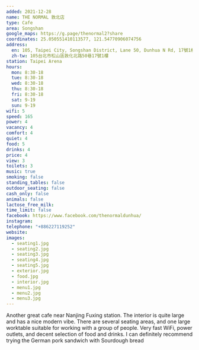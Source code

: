 ```yaml
---
added: 2021-12-28
name: THE NORMAL 敦北店
type: Cafe
area: Songshan
google_maps: https://g.page/thenormal2?share
coordinates: 25.050551410113577, 121.54770906074756
address:
  en: 105, Taipei City, Songshan District, Lane 50, Dunhua N Rd, 17號1樓
  zh-tw: 105台北市松山區敦化北路50巷17號1樓
station: Taipei Arena
hours:
  mon: 8:30-18
  tue: 8:30-18
  wed: 8:30-18
  thu: 8:30-18
  fri: 8:30-18
  sat: 9-19
  sun: 9-19
wifi: 5
speed: 165
power: 4
vacancy: 4
comfort: 4
quiet: 4
food: 5
drinks: 4
price: 4
view: 3
toilets: 3
music: true
smoking: false
standing_tables: false
outdoor_seating: false
cash_only: false
animals: false
lactose_free_milk: 
time_limit: false
facebook: https://www.facebook.com/thenormaldunhua/
instagram: 
telephone: "+886227119252"
website: 
images:
  - seating1.jpg
  - seating2.jpg
  - seating3.jpg
  - seating4.jpg
  - seating5.jpg
  - exterior.jpg
  - food.jpg
  - interior.jpg
  - menu1.jpg
  - menu2.jpg
  - menu3.jpg
---
```


Another great cafe near Nanjing Fuxing station. The interior is quite large and has a nice modern vibe. There are several seating areas, and one large worktable suitable for working with a group of people. Very fast WiFi, power outlets, and decent selection of food and drinks. I can definitely recommend trying the German pork sandwich with Sourdough bread